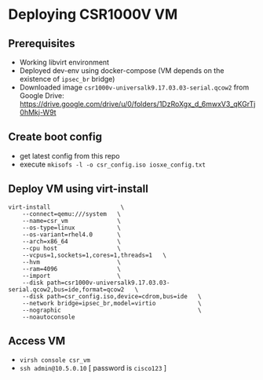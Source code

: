 # Deploying CSR1000V VM

## Prerequisites

- Working libvirt environment
- Deployed dev-env using docker-compose (VM depends on the existence of `ipsec_br` bridge)
- Downloaded image `csr1000v-universalk9.17.03.03-serial.qcow2` from Google Drive:
<https://drive.google.com/drive/u/0/folders/1DzRoXgx_d_6mwxV3_qKGrTj0hMkj-W9t>

## Create boot config

- get latest config from this repo
- execute `mkisofs -l -o csr_config.iso iosxe_config.txt`

## Deploy VM using virt-install

    virt-install                    \
        --connect=qemu:///system   \
        --name=csr_vm              \
        --os-type=linux            \
        --os-variant=rhel4.0       \
        --arch=x86_64              \
        --cpu host                 \
        --vcpus=1,sockets=1,cores=1,threads=1   \
        --hvm                      \
        --ram=4096                 \
        --import                   \
        --disk path=csr1000v-universalk9.17.03.03-serial.qcow2,bus=ide,format=qcow2   \
        --disk path=csr_config.iso,device=cdrom,bus=ide   \
        --network bridge=ipsec_br,model=virtio            \
        --nographic                                       \
        --noautoconsole

## Access VM

- `virsh console csr_vm`
- `ssh admin@10.5.0.10` [ password is `cisco123` ]